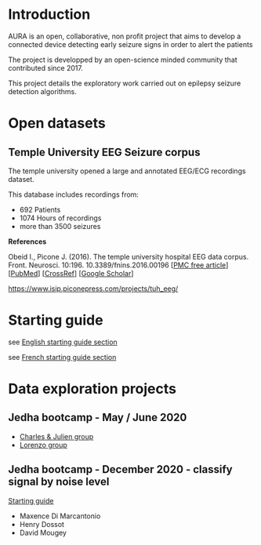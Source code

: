 # Introduction
AURA is an open, collaborative, non profit project that aims to develop a connected device detecting early seizure signs in order to alert the patients

The project is developped by an open-science minded community that contributed since 2017.

This project details the exploratory work carried out on epilepsy seizure detection algorithms.

# Open datasets

## Temple University EEG Seizure corpus
The temple university opened a large and annotated EEG/ECG recordings dataset.

This database includes recordings from:
* 692 Patients
* 1074 Hours of recordings
* more than 3500 seizures


**References**

Obeid I., Picone J. (2016). The temple university hospital EEG data corpus. Front. Neurosci. 10:196. 10.3389/fnins.2016.00196 [[PMC free article](https://www.ncbi.nlm.nih.gov/pmc/articles/PMC4865520/)] [[PubMed](https://pubmed.ncbi.nlm.nih.gov/27242402/)] [[CrossRef](https://www.frontiersin.org/articles/10.3389/fnins.2016.00196/full)] [[Google Scholar](https://scholar.google.com/scholar_lookup?journal=Front.+Neurosci.&title=The+temple+university+hospital+EEG+data+corpus&author=I.+Obeid&author=J.+Picone&volume=10&publication_year=2016&pages=196&pmid=27242402&doi=10.3389/fnins.2016.00196&)]

https://www.isip.piconepress.com/projects/tuh_eeg/

# Starting guide

see [English starting guide section](/starting_guide/README_en.md)

see [French starting guide section](/starting_guide/README_fr.md)

# Data exploration projects

## Jedha bootcamp - May / June 2020
 * [Charles & Julien group](./jedha_bootcamp_june_2020/charles_julien_group/README/README_CJ.md)
 * [Lorenzo group](./jedha_bootcamp_june_2020/lorenzo_group/README.md)

## Jedha bootcamp - December 2020 - classify signal by noise level

[Starting guide](./jedha_bootcamp_december_2020//README.md)

- Maxence Di Marcantonio
- Henry Dossot
- David Mougey
